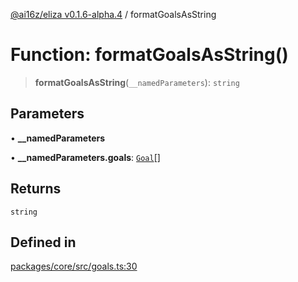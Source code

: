 [@ai16z/eliza v0.1.6-alpha.4](../index.md) / formatGoalsAsString

# Function: formatGoalsAsString()

> **formatGoalsAsString**(`__namedParameters`): `string`

## Parameters

• **\_\_namedParameters**

• **\_\_namedParameters.goals**: [`Goal`](../interfaces/Goal.md)[]

## Returns

`string`

## Defined in

[packages/core/src/goals.ts:30](https://github.com/IkigaiLabsETH/eliza/blob/main/packages/core/src/goals.ts#L30)
